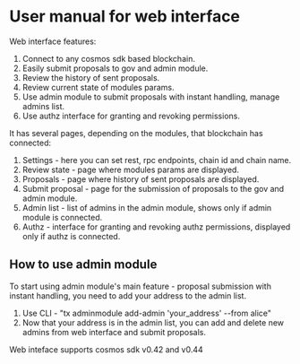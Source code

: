 # User manual for web interface
Web interface features:
1. Connect to any cosmos sdk based blockchain.
2. Easily submit proposals to gov and admin module.
3. Review the history of sent proposals.
4. Review current state of modules params.
5. Use admin module to submit proposals with instant handling, manage admins list.
6. Use authz interface for granting and revoking permissions.


It has several pages, depending on the modules, that blockchain has connected:
1. Settings - here you can set rest, rpc endpoints, chain id and chain name.
2. Review state - page where modules params are displayed.
3. Proposals - page where history of sent proposals are displayed.
4. Submit proposal - page for the submission of proposals to the gov and admin module.
5. Admin list - list of admins in the admin module, shows only if admin module is connected.
6. Authz - interface for granting and revoking authz permissions, displayed only if authz is connected.


## How to use admin module
To start using admin module's main feature - proposal submission with instant handling, you need to add your address to the admin list.
1. Use CLI - "tx adminmodule add-admin 'your_address' --from alice"
2. Now that your address is in the admin list, you can add and delete new admins from web interface and submit proposals.

Web inteface supports cosmos sdk v0.42 and v0.44
